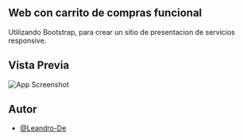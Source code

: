 ## Web con carrito de compras funcional

Utilizando Bootstrap, para crear un sitio de presentacion de servicios responsive.





  
## Vista Previa

![App Screenshot](https://i.imgur.com/rUniPdG.png)

  
## Autor

- [@Leandro-De](https://github.com/Leandro-De)

  
